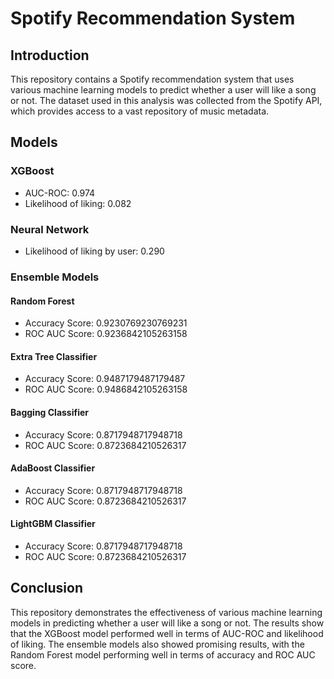 # Spotify Recommendation System

## Introduction
This repository contains a Spotify recommendation system that uses various machine learning models to predict whether a user will like a song or not. The dataset used in this analysis was collected from the Spotify API, which provides access to a vast repository of music metadata.

## Models

### XGBoost
- AUC-ROC: 0.974
- Likelihood of liking: 0.082

### Neural Network
- Likelihood of liking by user: 0.290

### Ensemble Models

#### Random Forest
- Accuracy Score: 0.9230769230769231
- ROC AUC Score: 0.9236842105263158

#### Extra Tree Classifier
- Accuracy Score: 0.9487179487179487
- ROC AUC Score: 0.9486842105263158

#### Bagging Classifier
- Accuracy Score: 0.8717948717948718
- ROC AUC Score: 0.8723684210526317

#### AdaBoost Classifier
- Accuracy Score: 0.8717948717948718
- ROC AUC Score: 0.8723684210526317

#### LightGBM Classifier
- Accuracy Score: 0.8717948717948718
- ROC AUC Score: 0.8723684210526317

## Conclusion
This repository demonstrates the effectiveness of various machine learning models in predicting whether a user will like a song or not. The results show that the XGBoost model performed well in terms of AUC-ROC and likelihood of liking. The ensemble models also showed promising results, with the Random Forest model performing well in terms of accuracy and ROC AUC score.

